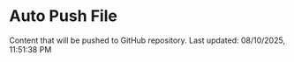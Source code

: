 # Auto Push File

Content that will be pushed to GitHub repository.
Last updated: 08/10/2025, 11:51:38 PM